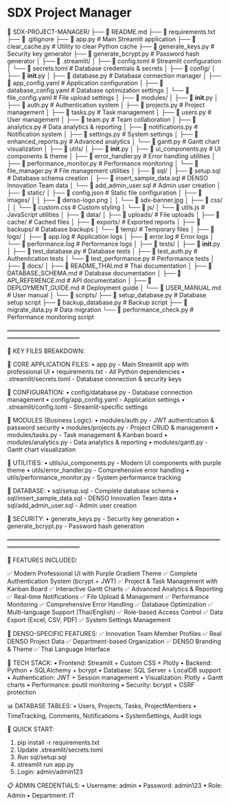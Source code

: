 # SDX Project Manager

📁 SDX-PROJECT-MANAGER/
├── 📄 README.md
├── 📄 requirements.txt
├── 📄 .gitignore
├── 📄 app.py # Main Streamlit application
├── 📄 clear_cache.py # Utility to clear Python cache
├── 📄 generate_keys.py # Security key generator
├── 📄 generate_bcrypt.py # Password hash generator
│
├── 📁 .streamlit/
│ ├── 📄 config.toml # Streamlit configuration
│ └── 📄 secrets.toml # Database credentials & secrets
│
├── 📁 config/
│ ├── 📄 **init**.py
│ ├── 📄 database.py # Database connection manager
│ ├── 📄 app_config.yaml # Application configuration
│ ├── 📄 database_config.yaml # Database optimization settings
│ └── 📄 file_config.yaml # File upload settings
│
├── 📁 modules/
│ ├── 📄 **init**.py
│ ├── 📄 auth.py # Authentication system
│ ├── 📄 projects.py # Project management
│ ├── 📄 tasks.py # Task management
│ ├── 📄 users.py # User management
│ ├── 📄 team.py # Team collaboration
│ ├── 📄 analytics.py # Data analytics & reporting
│ ├── 📄 notifications.py # Notification system
│ ├── 📄 settings.py # System settings
│ ├── 📄 enhanced_reports.py # Advanced analytics
│ └── 📄 gantt.py # Gantt chart visualization
│
├── 📁 utils/
│ ├── 📄 **init**.py
│ ├── 📄 ui_components.py # UI components & theme
│ ├── 📄 error_handler.py # Error handling utilities
│ ├── 📄 performance_monitor.py # Performance monitoring
│ └── 📄 file_manager.py # File management utilities
│
├── 📁 sql/
│ ├── 📄 setup.sql # Database schema creation
│ ├── 📄 insert_sample_data.sql # DENSO Innovation Team data
│ └── 📄 add_admin_user.sql # Admin user creation
│
├── 📁 static/
│ ├── 📄 config.json # Static file configuration
│ ├── 📁 images/
│ │ ├── 📄 denso-logo.png
│ │ └── 📄 sdx-banner.jpg
│ ├── 📁 css/
│ │ └── 📄 custom.css # Custom styling
│ └── 📁 js/
│ └── 📄 utils.js # JavaScript utilities
│
├── 📁 data/
│ ├── 📁 uploads/ # File uploads
│ ├── 📁 cache/ # Cached files
│ ├── 📁 exports/ # Exported reports
│ ├── 📁 backups/ # Database backups
│ └── 📁 temp/ # Temporary files
│
├── 📁 logs/
│ ├── 📄 app.log # Application logs
│ ├── 📄 error.log # Error logs
│ └── 📄 performance.log # Performance logs
│
├── 📁 tests/
│ ├── 📄 **init**.py
│ ├── 📄 test_database.py # Database tests
│ ├── 📄 test_auth.py # Authentication tests
│ └── 📄 test_performance.py # Performance tests
│
├── 📁 docs/
│ ├── 📄 README_THAI.md # Thai documentation
│ ├── 📄 DATABASE_SCHEMA.md # Database documentation
│ ├── 📄 API_REFERENCE.md # API documentation
│ ├── 📄 DEPLOYMENT_GUIDE.md # Deployment guide
│ └── 📄 USER_MANUAL.md # User manual
│
└── 📁 scripts/
├── 📄 setup_database.py # Database setup script
├── 📄 backup_database.py # Backup script
├── 📄 migrate_data.py # Data migration
└── 📄 performance_check.py # Performance monitoring script

═══════════════════════════════════════════════════════════════════

🔧 KEY FILES BREAKDOWN:

📄 CORE APPLICATION FILES:
• app.py - Main Streamlit app with professional UI
• requirements.txt - All Python dependencies
• .streamlit/secrets.toml - Database connection & security keys

📄 CONFIGURATION:
• config/database.py - Database connection management
• config/app_config.yaml - Application settings
• .streamlit/config.toml - Streamlit-specific settings

📄 MODULES (Business Logic):
• modules/auth.py - JWT authentication & password security
• modules/projects.py - Project CRUD & management
• modules/tasks.py - Task management & Kanban board
• modules/analytics.py - Data analytics & reporting
• modules/gantt.py - Gantt chart visualization

📄 UTILITIES:
• utils/ui_components.py - Modern UI components with purple theme
• utils/error_handler.py - Comprehensive error handling
• utils/performance_monitor.py - System performance tracking

📄 DATABASE:
• sql/setup.sql - Complete database schema
• sql/insert_sample_data.sql - DENSO Innovation Team data
• sql/add_admin_user.sql - Admin user creation

📄 SECURITY:
• generate_keys.py - Security key generation
• generate_bcrypt.py - Password hash generation

═══════════════════════════════════════════════════════════════════

🎯 FEATURES INCLUDED:

✅ Modern Professional UI with Purple Gradient Theme
✅ Complete Authentication System (bcrypt + JWT)
✅ Project & Task Management with Kanban Board
✅ Interactive Gantt Charts
✅ Advanced Analytics & Reporting
✅ Real-time Notifications
✅ File Upload & Management
✅ Performance Monitoring
✅ Comprehensive Error Handling
✅ Database Optimization
✅ Multi-language Support (Thai/English)
✅ Role-based Access Control
✅ Data Export (Excel, CSV, PDF)
✅ System Settings Management

🏢 DENSO-SPECIFIC FEATURES:
✅ Innovation Team Member Profiles
✅ Real DENSO Project Data
✅ Department-based Organization
✅ DENSO Branding & Theme
✅ Thai Language Interface

💾 TECH STACK:
• Frontend: Streamlit + Custom CSS + Plotly
• Backend: Python + SQLAlchemy + bcrypt
• Database: SQL Server + LocalDB support
• Authentication: JWT + Session management
• Visualization: Plotly + Gantt charts
• Performance: psutil monitoring
• Security: bcrypt + CSRF protection

📊 DATABASE TABLES:
• Users, Projects, Tasks, ProjectMembers
• TimeTracking, Comments, Notifications
• SystemSettings, Audit logs

🚀 QUICK START:

1. pip install -r requirements.txt
2. Update .streamlit/secrets.toml
3. Run sql/setup.sql
4. streamlit run app.py
5. Login: admin/admin123

📋 ADMIN CREDENTIALS:
• Username: admin
• Password: admin123
• Role: Admin
• Department: IT
